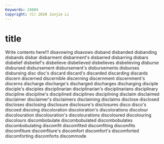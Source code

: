 ```yaml
---
Keywords: 24604
Copyright: (C) 2020 Junjie Li
---
```


# title

Write contents here!!!
disavowing 
disavows 
disband
disbanded 
disbanding 
disbands 
disbar 
disbarment 
disbarment's 
disbarred 
disbarring 
disbars 
disbelief
disbelief's 
disbelieve 
disbelieved 
disbelieves 
disbelieving 
disburse 
disbursed 
disbursement 
disbursement's 
disbursements
disburses 
disbursing 
disc 
disc's 
discard 
discard's 
discarded 
discarding 
discards 
discern
discerned 
discernible 
discerning 
discernment 
discernment's 
discerns 
discharge 
discharge's 
discharged 
discharges
discharging 
disciple 
disciple's 
disciples 
disciplinarian 
disciplinarian's 
disciplinarians 
disciplinary 
discipline 
discipline's
disciplined 
disciplines 
disciplining 
disclaim 
disclaimed 
disclaimer 
disclaimer's 
disclaimers 
disclaiming 
disclaims
disclose 
disclosed 
discloses 
disclosing 
disclosure 
disclosure's 
disclosures 
disco 
disco's 
discoed
discoing 
discoloration 
discoloration's 
discolorations 
discolour 
discolouration 
discolouration's 
discolourations 
discoloured 
discolouring
discolours 
discombobulate 
discombobulated 
discombobulates 
discombobulating 
discomfit 
discomfited 
discomfiting 
discomfits 
discomfiture
discomfiture's 
discomfort 
discomfort's 
discomforted 
discomforting 
discomforts 
discommode 
